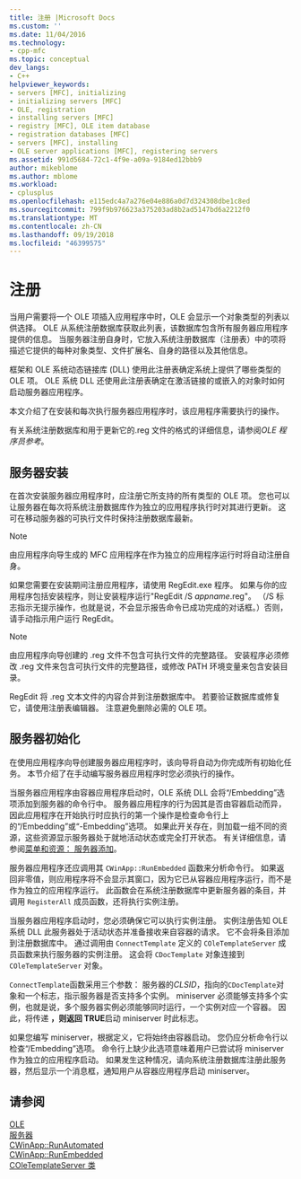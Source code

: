```yaml
---
title: 注册 |Microsoft Docs
ms.custom: ''
ms.date: 11/04/2016
ms.technology:
- cpp-mfc
ms.topic: conceptual
dev_langs:
- C++
helpviewer_keywords:
- servers [MFC], initializing
- initializing servers [MFC]
- OLE, registration
- installing servers [MFC]
- registry [MFC], OLE item database
- registration databases [MFC]
- servers [MFC], installing
- OLE server applications [MFC], registering servers
ms.assetid: 991d5684-72c1-4f9e-a09a-9184ed12bbb9
author: mikeblome
ms.author: mblome
ms.workload:
- cplusplus
ms.openlocfilehash: e115edc4a7a276e04e886a0d7d324308dbe1c8ed
ms.sourcegitcommit: 799f9b976623a375203ad8b2ad5147bd6a2212f0
ms.translationtype: MT
ms.contentlocale: zh-CN
ms.lasthandoff: 09/19/2018
ms.locfileid: "46399575"
---
```

# <a name="registration"></a>注册

当用户需要将一个 OLE 项插入应用程序中时，OLE 会显示一个对象类型的列表以供选择。 OLE 从系统注册数据库获取此列表，该数据库包含所有服务器应用程序提供的信息。 当服务器注册自身时，它放入系统注册数据库（注册表）中的项将描述它提供的每种对象类型、文件扩展名、自身的路径以及其他信息。

框架和 OLE 系统动态链接库 (DLL) 使用此注册表确定系统上提供了哪些类型的 OLE 项。 OLE 系统 DLL 还使用此注册表确定在激活链接的或嵌入的对象时如何启动服务器应用程序。

本文介绍了在安装和每次执行服务器应用程序时，该应用程序需要执行的操作。

有关系统注册数据库和用于更新它的.reg 文件的格式的详细信息，请参阅*OLE 程序员参考*。

##  <a name="_core_server_installation"></a> 服务器安装

在首次安装服务器应用程序时，应注册它所支持的所有类型的 OLE 项。 您也可以让服务器在每次将系统注册数据库作为独立的应用程序执行时对其进行更新。 这可在移动服务器的可执行文件时保持注册数据库最新。

> [!NOTE]
>  由应用程序向导生成的 MFC 应用程序在作为独立的应用程序运行时将自动注册自身。

如果您需要在安装期间注册应用程序，请使用 RegEdit.exe 程序。 如果与你的应用程序包括安装程序，则让安装程序运行"RegEdit /S *appname*.reg"。 （/S 标志指示无提示操作，也就是说，不会显示报告命令已成功完成的对话框。）否则，请手动指示用户运行 RegEdit。

> [!NOTE]
>  由应用程序向导创建的 .reg 文件不包含可执行文件的完整路径。 安装程序必须修改 .reg 文件来包含可执行文件的完整路径，或修改 PATH 环境变量来包含安装目录。

RegEdit 将 .reg 文本文件的内容合并到注册数据库中。 若要验证数据库或修复它，请使用注册表编辑器。 注意避免删除必需的 OLE 项。

##  <a name="_core_server_initialization"></a> 服务器初始化

在使用应用程序向导创建服务器应用程序时，该向导将自动为你完成所有初始化任务。 本节介绍了在手动编写服务器应用程序时您必须执行的操作。

当服务器应用程序由容器应用程序启动时，OLE 系统 DLL 会将“/Embedding”选项添加到服务器的命令行中。 服务器应用程序的行为因其是否由容器启动而异，因此应用程序在开始执行时应执行的第一个操作是检查命令行上的“/Embedding”或“-Embedding”选项。 如果此开关存在，则加载一组不同的资源，这些资源显示服务器处于就地活动状态或完全打开状态。 有关详细信息，请参阅[菜单和资源： 服务器添加](../mfc/menus-and-resources-server-additions.md)。

服务器应用程序还应调用其 `CWinApp::RunEmbedded` 函数来分析命令行。 如果返回非零值，则应用程序将不会显示其窗口，因为它已从容器应用程序运行，而不是作为独立的应用程序运行。 此函数会在系统注册数据库中更新服务器的条目，并调用 `RegisterAll` 成员函数，还将执行实例注册。

当服务器应用程序启动时，您必须确保它可以执行实例注册。 实例注册告知 OLE 系统 DLL 此服务器处于活动状态并准备接收来自容器的请求。 它不会将条目添加到注册数据库中。 通过调用由 `ConnectTemplate` 定义的 `COleTemplateServer` 成员函数来执行服务器的实例注册。 这会将 `CDocTemplate` 对象连接到 `COleTemplateServer` 对象。

`ConnectTemplate`函数采用三个参数： 服务器的*CLSID*，指向的`CDocTemplate`对象和一个标志，指示服务器是否支持多个实例。 miniserver 必须能够支持多个实例，也就是说，多个服务器实例必须能够同时运行，一个实例对应一个容器。 因此，将传递 **，则返回 TRUE**启动 miniserver 时此标志。

如果您编写 miniserver，根据定义，它将始终由容器启动。 您仍应分析命令行以检查“/Embedding”选项。 命令行上缺少此选项意味着用户已尝试将 miniserver 作为独立的应用程序启动。 如果发生这种情况，请向系统注册数据库注册此服务器，然后显示一个消息框，通知用户从容器应用程序启动 miniserver。

## <a name="see-also"></a>请参阅

[OLE](../mfc/ole-in-mfc.md)<br/>
[服务器](../mfc/servers.md)<br/>
[CWinApp::RunAutomated](../mfc/reference/cwinapp-class.md#runautomated)<br/>
[CWinApp::RunEmbedded](../mfc/reference/cwinapp-class.md#runembedded)<br/>
[COleTemplateServer 类](../mfc/reference/coletemplateserver-class.md)
